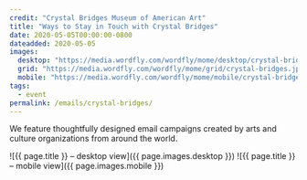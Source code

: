 ```yaml
---
credit: "Crystal Bridges Museum of American Art"
title: "Ways to Stay in Touch with Crystal Bridges"
date: 2020-05-05T00:00:00-0800
dateadded: 2020-05-05
images:
  desktop: "https://media.wordfly.com/wordfly/mome/desktop/crystal-bridges.jpg"
  grid: "https://media.wordfly.com/wordfly/mome/grid/crystal-bridges.jpg"
  mobile: "https://media.wordfly.com/wordfly/mome/mobile/crystal-bridges.jpg"
tags:
  - event
permalink: /emails/crystal-bridges/
---
```

We feature thoughtfully designed email campaigns created by arts and culture organizations from around the world.

![{{ page.title }} – desktop view]({{ page.images.desktop }})
![{{ page.title }} – mobile view]({{ page.images.mobile }})
